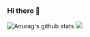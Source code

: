 ### Hi there 👋

<!--
**sh6210/sh6210** is a ✨ _special_ ✨ repository because its `README.md` (this file) appears on your GitHub profile.

Here are some ideas to get you started:

- 🔭 I’m currently working on ...Laravel/Symfony/php
- 🌱 I’m currently learning ...Vue js
- 🌱 I’m currently learning ...React js
- 👯 I’m looking to collaborate on ...Vue js
- 🤔 I’m looking for help with ...Open source countribution
- 💬 Ask me about ...Anything
- 📫 How to reach me: ... shcse@hotmail.com
- 😄 Pronouns: ...He/Him
- ⚡ Fun fact: ... search "sh6210"
-->

![Anurag's github stats](https://github-readme-stats.vercel.app/api?username=sh6210&count_private=true&show_icons=true&theme=radical)
![](https://komarev.com/ghpvc/?username=sh6210&color=brightgreen)
